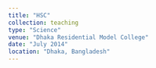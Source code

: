 ```yaml
---
title: "HSC"
collection: teaching
type: "Science"
venue: "Dhaka Residential Model College"
date: "July 2014"
location: "Dhaka, Bangladesh"
---
```

